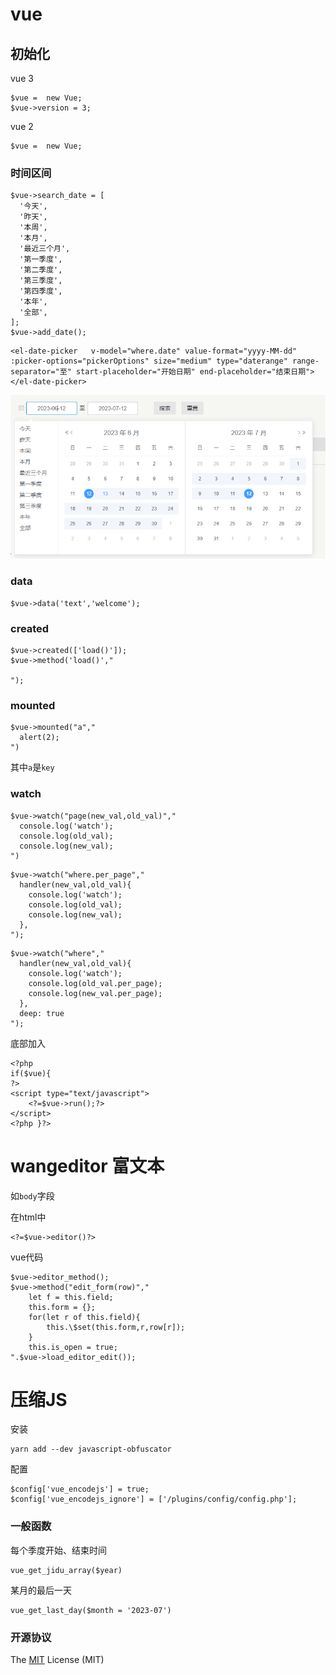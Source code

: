 # vue 

## 初始化

vue 3
~~~
$vue =  new Vue;
$vue->version = 3;
~~~

vue 2
~~~
$vue =  new Vue; 
~~~


### 时间区间

~~~
$vue->search_date = [
  '今天',
  '昨天',
  '本周',
  '本月',
  '最近三个月',
  '第一季度', 
  '第二季度', 
  '第三季度', 
  '第四季度', 
  '本年',
  '全部',
];
$vue->add_date();

~~~

~~~
<el-date-picker   v-model="where.date" value-format="yyyy-MM-dd" :picker-options="pickerOptions" size="medium" type="daterange" range-separator="至" start-placeholder="开始日期" end-placeholder="结束日期">
</el-date-picker>
~~~

![演示时间效果](/tests/date1.png "演示时间效果") 

### data 
~~~
$vue->data('text','welcome');
~~~

### created

~~~ 
$vue->created(['load()']);
$vue->method('load()',"

");

~~~

### mounted 
~~~
$vue->mounted("a","
  alert(2);
")
~~~
其中`a`是`key`

### watch

~~~
$vue->watch("page(new_val,old_val)","
  console.log('watch');
  console.log(old_val);
  console.log(new_val);
")
~~~

~~~ 
$vue->watch("where.per_page","
  handler(new_val,old_val){
    console.log('watch');
    console.log(old_val);
    console.log(new_val);
  },  
"); 
~~~

~~~
$vue->watch("where","
  handler(new_val,old_val){
    console.log('watch');
    console.log(old_val.per_page);
    console.log(new_val.per_page);
  }, 
  deep: true
");
~~~


底部加入
~~~
<?php  
if($vue){
?>
<script type="text/javascript">
	<?=$vue->run();?>
</script>
<?php }?> 
~~~

# wangeditor 富文本

如`body`字段

在html中
~~~
<?=$vue->editor()?>
~~~

vue代码

~~~
$vue->editor_method();
$vue->method("edit_form(row)","
    let f = this.field;
    this.form = {};
    for(let r of this.field){
        this.\$set(this.form,r,row[r]);
    } 
    this.is_open = true; 
".$vue->load_editor_edit());
~~~

# 压缩JS
安装 

~~~
yarn add --dev javascript-obfuscator
~~~

配置
~~~
$config['vue_encodejs'] = true;
$config['vue_encodejs_ignore'] = ['/plugins/config/config.php'];
~~~


### 一般函数

每个季度开始、结束时间
~~~
vue_get_jidu_array($year)
~~~

某月的最后一天
~~~
vue_get_last_day($month = '2023-07')
~~~


### 开源协议 

The [MIT](LICENSE) License (MIT)
